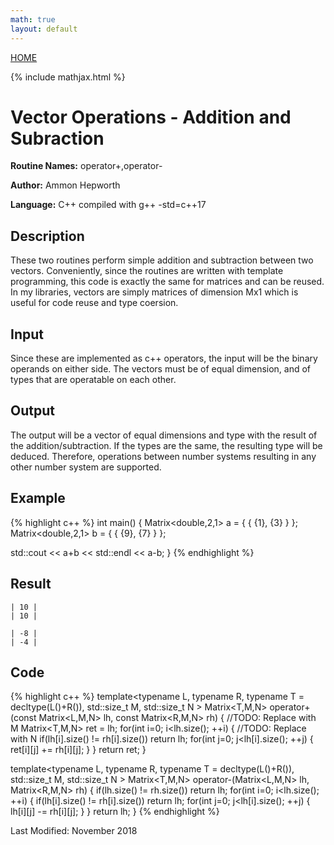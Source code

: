 ```yaml
---
math: true
layout: default
---
```

<a href="https://ammonhepworth.github.io/MATH4610/index">HOME</a>

{% include mathjax.html %}

# Vector Operations - Addition and Subraction

**Routine Names:** operator+,operator-

**Author:** Ammon Hepworth

**Language:** C++ compiled with g++ -std=c++17


## Description

These two routines perform simple addition and subtraction between two vectors. Conveniently, since the routines are written with template programming, this code is exactly the same for matrices and can be reused. In my libraries, vectors are simply matrices of dimension Mx1 which is useful for code reuse and type coersion.

## Input

Since these are implemented as c++ operators, the input will be the binary operands on either side. The vectors must be of equal dimension, and of types that are operatable on each other.

## Output

The output will be a vector of equal dimensions and type with the result of the addition/subtraction. If the types are the same, the resulting type will be deduced. Therefore, operations between number systems resulting in any other number system are supported.

## Example

{% highlight c++ %}
int main() 
{
  Matrix<double,2,1> a = { { {1},
                            {3} } };
  Matrix<double,2,1> b = { { {9},
                            {7} } };

  std::cout << a+b << std::endl << a-b;
}
{% endhighlight %}

## Result
```
| 10 |
| 10 |

| -8 |
| -4 |
```

## Code

{% highlight c++ %}
template<typename L, typename R, typename T = decltype(L()+R()), std::size_t M, std::size_t N >
Matrix<T,M,N> operator+(const Matrix<L,M,N> lh, const Matrix<R,M,N> rh)
{
	//TODO: Replace with M
  Matrix<T,M,N> ret = lh;
	for(int i=0; i<lh.size(); ++i)
	{
		//TODO: Replace with N
		if(lh[i].size() != rh[i].size()) return lh;
		for(int j=0; j<lh[i].size(); ++j)
		{
			ret[i][j] += rh[i][j];
		}
	}
	return ret;
}

template<typename L, typename R, typename T = decltype(L()+R()), std::size_t M, std::size_t N >
Matrix<T,M,N> operator-(Matrix<L,M,N> lh, Matrix<R,M,N> rh)
{
	if(lh.size() != rh.size()) return lh;
	for(int i=0; i<lh.size(); ++i)
	{
		if(lh[i].size() != rh[i].size()) return lh;
		for(int j=0; j<lh[i].size(); ++j)
		{
			lh[i][j] -= rh[i][j];
		}
	}
	return lh;
}
{% endhighlight %}

Last Modified: November 2018
